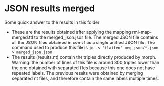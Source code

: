 # JSON results merged
Some quick answer to the results in this folder

- These are the results obtained after applying the mapping rml-map-merged.ttl to the merged_json.json file. The merged JSON file contains all the JSON files obtained in somef as a single unified JSON file. The command used to produce this file is `jq -s 'flatten' oeg_json/*.json > merged_json.json`
- The results (results.nt) contain the triples directly produced by morph. Warning: the number of lines of this file is around 300 triples lower than the one obtained with separated files because this one does not have repeated labels. The previous results were obtained by merging separated nt files, and therefore contain the same labels multiple times.
